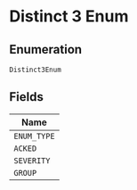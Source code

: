 
# Distinct 3 Enum

## Enumeration

`Distinct3Enum`

## Fields

| Name |
|  --- |
| `ENUM_TYPE` |
| `ACKED` |
| `SEVERITY` |
| `GROUP` |


